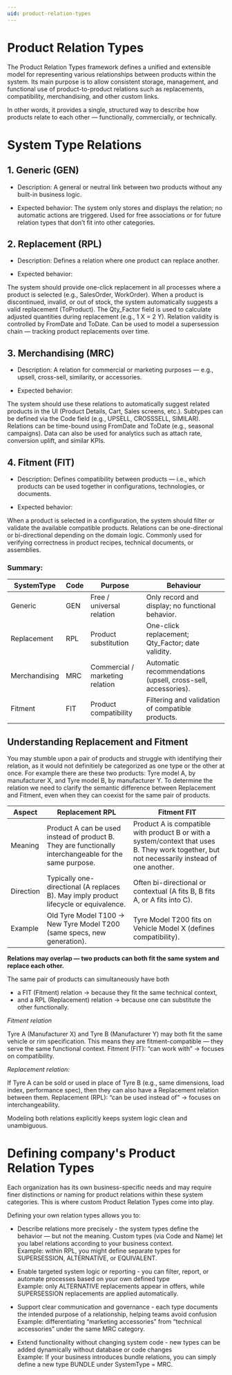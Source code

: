 ```yaml
---
uid: product-relation-types
---
```


# Product Relation Types 

The Product Relation Types framework defines a unified and extensible model for representing various relationships between products within the system.
Its main purpose is to allow consistent storage, management, and functional use of product-to-product relations such as replacements, compatibility, merchandising, and other custom links.

In other words, it provides a single, structured way to describe how products relate to each other — functionally, commercially, or technically.

# System Type Relations 

## 1. Generic (GEN)

   - Description:
A general or neutral link between two products without any built-in business logic.

   - Expected behavior:
The system only stores and displays the relation; no automatic actions are triggered.
Used for free associations or for future relation types that don’t fit into other categories.

## 2. Replacement (RPL)

- Description:
Defines a relation where one product can replace another.

- Expected behavior:

The system should provide one-click replacement in all processes where a product is selected (e.g., SalesOrder, WorkOrder).
When a product is discontinued, invalid, or out of stock, the system automatically suggests a valid replacement (ToProduct).
The Qty_Factor field is used to calculate adjusted quantities during replacement (e.g., 1 X = 2 Y).
Relation validity is controlled by FromDate and ToDate.
Can be used to model a supersession chain — tracking product replacements over time.

## 3. Merchandising (MRC)

   - Description:
A relation for commercial or marketing purposes — e.g., upsell, cross-sell, similarity, or accessories.

  -  Expected behavior:

The system should use these relations to automatically suggest related products in the UI (Product Details, Cart, Sales screens, etc.).
Subtypes can be defined via the Code field (e.g., UPSELL, CROSSSELL, SIMILAR).
Relations can be time-bound using FromDate and ToDate (e.g., seasonal campaigns).
Data can also be used for analytics such as attach rate, conversion uplift, and similar KPIs.

## 4. Fitment (FIT)

  - Description:
Defines compatibility between products — i.e., which products can be used together in configurations, technologies, or documents.

   - Expected behavior:

When a product is selected in a configuration, the system should filter or validate the available compatible products.
Relations can be one-directional or bi-directional depending on the domain logic.
Commonly used for verifying correctness in product recipes, technical documents, or assemblies.

### Summary:

|SystemType |	Code|	Purpose| Behaviour|
|-----------|-----|--------|----------|
|Generic    |	GEN |	Free / universal relation|	Only record and display; no functional behavior.|
|Replacement|	RPL	|Product substitution	| One-click replacement; Qty_Factor; date validity.|
|Merchandising|	MRC|	Commercial / marketing relation	|Automatic recommendations (upsell, cross-sell, accessories).|
|Fitment|	FIT|	Product compatibility	|Filtering and validation of compatible products.|

## Understanding Replacement and Fitment

You may stumble upon a pair of products and struggle with identifying their relation, as it would not definitiely be categorized as one type or the other at once.
For example there are these two products: Tyre model A, by manufacturer X, and Tyre model B, by manufacturer Y. 
To determine the relation we need to clarify the semantic difference between Replacement and Fitment, even when they can coexist for the same pair of products.

|Aspect|	Replacement RPL | Fitment FIT|
|------|------------------|--------------|
|Meaning|	Product A can be used instead of product B. They are functionally interchangeable for the same purpose.	|Product A is compatible with product B or with a system/context that uses B. They work together, but not necessarily instead of one another.|
|Direction|	Typically one-directional (A replaces B). May imply product lifecycle or equivalence.|	Often bi-directional or contextual (A fits B, B fits A, or A fits into C).|
|Example|	Old Tyre Model T100 → New Tyre Model T200 (same specs, new generation).	|Tyre Model T200 fits on Vehicle Model X (defines compatibility).|

**Relations may overlap — two products can both fit the same system and replace each other.**

The same pair of products can simultaneously have both
 - a FIT (Fitment) relation → because they fit the same technical context,
 - and a RPL (Replacement) relation → because one can substitute the other functionally.


_Fitment relation_

Tyre A (Manufacturer X) and Tyre B (Manufacturer Y) may both fit the same vehicle or rim specification.
This means they are fitment-compatible — they serve the same functional context. Fitment (FIT): “can work with” → focuses on compatibility.

_Replacement relation:_

If Tyre A can be sold or used in place of Tyre B (e.g., same dimensions, load index, performance spec), then they can also have a Replacement relation between them. 
Replacement (RPL): “can be used instead of” → focuses on interchangeability.

Modeling both relations explicitly keeps system logic clean and unambiguous.

# Defining company's Product Relation Types
Each organization has its own business-specific needs and may require finer distinctions or naming for product relations within these system categories.
This is where custom Product Relation Types come into play.

Defining your own relation types allows you to:

- Describe relations more precisely - the system types define the behavior — but not the meaning. Custom types (via Code and Name) let you label relations according to your business context.
<br>Example: within RPL, you might define separate types for SUPERSESSION, ALTERNATIVE, or EQUIVALENT.
- Enable targeted system logic or reporting - you can filter, report, or automate processes based on your own defined type
<br>Example: only ALTERNATIVE replacements appear in offers, while SUPERSESSION replacements are applied automatically.

 - Support clear communication and governance - each type documents the intended purpose of a relationship, helping teams avoid confusion
<br>Example: differentiating “marketing accessories” from “technical accessories” under the same MRC category.

- Extend functionality without changing system code - new types can be added dynamically without database or code changes
<br>Example: If your business introduces bundle relations, you can simply define a new type BUNDLE under SystemType = MRC.


